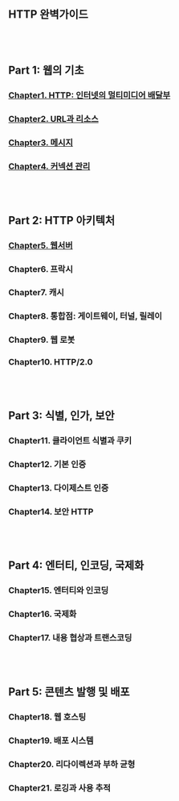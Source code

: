 ## HTTP 완벽가이드

<br></br>

## **Part 1: 웹의 기초**

### [Chapter1. HTTP: 인터넷의 멀티미디어 배달부](./Part1/Chapter1/chapter1.md)

### [Chapter2. URL과 리소스](./Part1/Chapter2/chapter2.md)

### [Chapter3. 메시지](./Part1/Chapter3/Chapter3.md)

### [Chapter4. 커넥션 관리](./Part1/Chapter4/Chapter4.md)

<br></br>

## **Part 2: HTTP 아키텍처**

### [Chapter5. 웹서버](./Part2/Chapter5/Chapter5.md)

### Chapter6. 프락시

### Chapter7. 캐시

### Chapter8. 통합점: 게이트웨이, 터널, 릴레이

### Chapter9. 웹 로봇

### Chapter10. HTTP/2.0

<br></br>

## **Part 3: 식별, 인가, 보안**

### Chapter11. 클라이언트 식별과 쿠키

### Chapter12. 기본 인증

### Chapter13. 다이제스트 인증

### Chapter14. 보안 HTTP

<br></br>

## **Part 4: 엔터티, 인코딩, 국제화**

### Chapter15. 엔터티와 인코딩

### Chapter16. 국제화

### Chapter17. 내용 협상과 트랜스코딩

<br></br>

## **Part 5: 콘텐츠 발행 및 배포**

### Chapter18. 웹 호스팅

### Chapter19. 배포 시스템

### Chapter20. 리다이렉션과 부하 균형

### Chapter21. 로깅과 사용 추적
